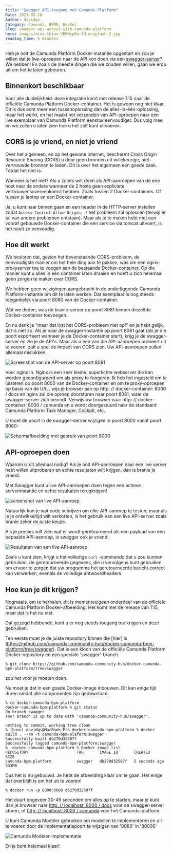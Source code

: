 ```yaml
---
title: "Swagger API-toegang met Camunda Platform"
Date: 2021-03-10
Author: davidgs
Category: Camunda, BPMN, DevRel
Slug: swagger-api-access-with-camunda-platform
hero: images/mimi-thian-VEKWzpQu-5M-unsplash-2.jpg
reading_time: 5 minutes
---
```


Heb je ooit de Camunda Platform Docker-instantie opgestart en zou je willen dat je live-oproepen naar de API kon doen via een [swagger-server](https://swagger.io)? We hebben! En zoals de meeste dingen die we zouden willen, gaan we erop uit om het te laten gebeuren.

## Binnenkort beschikbaar

Voor alle duidelijkheid: deze integratie komt met release 7.15 naar de officiële Camunda Platform Docker-container. Het is gewoon nog niet klaar. Dit is dus echt meer een tussenoplossing dan de alles-in-één-oplossing, maar het werkt, en het maakt het verzenden van API-oproepen naar een live exemplaar van Camunda Platform een*stuk* eenvoudiger. Dus volg mee en we zullen u laten zien hoe u het zelf kunt uitvoeren.

## CORS is je vriend, en niet je vriend

Over het algemeen, en op het gewone internet, beschermt Cross Origin Resource Sharing (CORS) u door geen bronnen uit willekeurige, niet-vertrouwde bronnen te laden. Dit is over het algemeen een goede zaak. Totdat het niet is.

Wanneer is het niet? Als u zoiets wilt doen als API-aanroepen van de ene host naar de andere wanneer de 2 hosts geen expliciete vertrouwensovereenkomst hebben. Zoals tussen 2 Docker-containers. Of tussen je laptop en een Docker-container.

Ja, u kunt naar binnen gaan en een header in de HTTP-server instellen zodat `Access-Control-Allow-Origin: *` het probleem zal oplossen (terwijl er tal van andere problemen ontstaan). Maar als je te maken hebt met een vooraf gebouwde Docker-container die een service via tomcat uitvoert, is het nooit zo eenvoudig.

## Hoe dit werkt

We besloten dat, gezien het bovenstaande CORS-probleem, de eenvoudigste manier om het hele ding aan te pakken, was om een nginx-proxyserver toe te voegen aan de bestaande Docker-container. Op die manier kunt u alles in één container laten draaien en hoeft u zich helemaal geen zorgen te maken over CORS.

We hebben geen wijzigingen aangebracht in de onderliggende Camunda Platform-instantie om dit te laten werken. Dat exemplaar is nog steeds toegankelijk via poort 8080 van de Docker-container.

Wat we deden, was de branie-server op poort 8081 binnen diezelfde Docker-container toevoegen.

En nu denk je "maar dat lost het CORS-probleem niet op!" en je hebt gelijk, dat is niet zo. Als je naar de swagger-instantie op poort 8081 gaat (als je die poort exporteert wanneer je de Docker-container start), krijg je de swagger-server en zie je de API's. Maar als u een van die API-aanroepen probeert uit te voeren, zult u snel de impact van CORS zien. Uw API-aanroepen zullen allemaal mislukken.

![Screenshot van de API-server op poort 8081](images/Screen%20Shot%202021-02-19%20at%2012.19.33%20PM.png)

Voer nginx in. Nginx is een zeer kleine, superlichte webserver die kan worden geconfigureerd om als proxy te fungeren. Ik heb het ingesteld om te luisteren op poort 8000 van de Docker-container en om te proxy-oproepen op basis van de URL. wijs je browser aan op http: // docker-container: 8000 / docs en nginx zal die oproep doorsturen naar poort 8081, waar de swagger-server zich bevindt. Verwijs uw browser naar http: // docker-container: 8000 / camunda en u wordt doorgestuurd naar de standaard Camunda Platform Task Manager, Cockpit, etc.

U moet de poort in de swagger-server wijzigen in poort 8000 vanaf poort 8080:

![Schermafbeelding met gebruik van poort 8000](images/Screen%20Shot%202021-02-19%20at%2012.21.08%20PM.png)

## API-oproepen doen

Waarom is dit allemaal nodig? Als je ooit API-aanroepen naar een live server hebt willen uitproberen en echte resultaten wilt krijgen, dan is branie je vriend.

Met Swagger kunt u live API-aanroepen doen tegen een actieve serverinstantie en echte resultaten terugkrijgen!

![screenshot van live API-aanroep](images/Screen%20Shot%202021-02-19%20at%2012.21.36%20PM.png)

Natuurlijk kun je wat code schrijven om elke API-aanroep te testen, maar als je je ontwikkeltijd wilt verkorten, is het gebruik van een live API-server zoals branie zeker de juiste keuze.

Als je precies wilt zien wat er wordt geretourneerd als een payload van een bepaalde API-aanroep, is swagger ook je vriend:

![Resultaten van een live API-aanroep](images/Screen%20Shot%202021-02-22%20at%2010.46.52%20AM.png)

Zoals u kunt zien, krijgt u het volledige `curl` -commando dat u zou kunnen gebruiken, de geretourneerde gegevens, die u vervolgens kunt gebruiken om ervoor te zorgen dat uw programma het geretourneerde bericht correct kan verwerken, evenals de volledige antwoordheaders.

## Hoe kun je dit krijgen?

Nogmaals, om te herhalen, dit is momenteel*geen* onderdeel van de officiële Camunda Platform Docker-afbeelding. Het komt met de release van 7.15, maar dat is het nu niet.

Dat gezegd hebbende, kunt u er nog steeds toegang toe krijgen en deze gebruiken.

Ten eerste moet je de juiste repository klonen die [hier] is (https://github.com/camunda-community-hub/docker-camunda-bpm-platform/tree/swagger). Dat is een kloon van de officiële Camunda Platform Docker-repository en een speciale 'swagger'-branch.

```
% git clone https://github.com/camunda-community-hub/docker-camunda-bpm-platform/tree/swagger
```
zou het voor je moeten doen.

Nu moet je dat in een goede Docker-image inbouwen. Dit kan enige tijd duren omdat alle componenten zijn gedownload.

```
% cd docker-camunda-bpm-platform
docker-camunda-bpm-platform % git status
On branch swagger
Your branch is up to date with 'camunda-community-hub/swagger'.

nothing to commit, working tree clean
% (base) davidgs@MacBook-Pro docker-camunda-bpm-platform % docker build . --rm -t camunda-bpm-plaform:swagger
Successfully built db270d32507f
Successfully tagged camunda-bpm-platform:swagger
%  docker-camunda-bpm-platform % Docker image list
REPOSITORY                     TAG       IMAGE ID       CREATED         SIZE
camunda-bpm-platform           swagger   db270d32507f   5 seconds ago   333MB
```
Dus het is nu gebouwd. Je hebt de afbeelding klaar om te gaan. Het enige dat overblijft is om het uit te voeren!

```
% docker run -p 8000:8000 db270d32507f
```

Het duurt ongeveer 30-45 seconden om alles op te starten, maar je kunt dan je browser naar [http: // localhost: 8000 / docs](http://localhost:8000/docs) voor de swagger-server sturen, of [ http: // localhost: 8000 / camunda](http://localhost:8000/camunda) voor het Camunda-platform.

U kunt Camunda Modeler gebruiken om modellen te implementeren en uit te voeren door de implementatiepoort te wijzigen van '8080' in '80000'

![Camunda Modeler-implementatie](images/Screen%20Shot%202021-02-22%20at%2011.23.19%20AM.png)

En je bent helemaal klaar!

